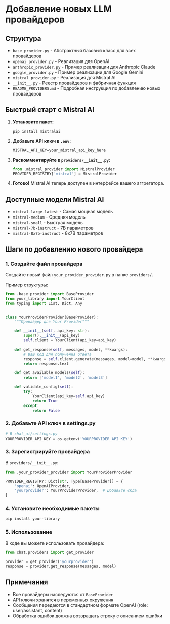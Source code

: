 # Добавление новых LLM провайдеров

## Структура

- `base_provider.py` - Абстрактный базовый класс для всех провайдеров
- `openai_provider.py` - Реализация для OpenAI
- `anthropic_provider.py` - Пример реализации для Anthropic Claude
- `google_provider.py` - Пример реализации для Google Gemini
- `mistral_provider.py` - Реализация для Mistral AI
- `__init__.py` - Реестр провайдеров и фабричная функция
- `README_PROVIDERS.md` - Подробная инструкция по добавлению новых провайдеров

## Быстрый старт с Mistral AI

1. **Установите пакет:**
   ```bash
   pip install mistralai
   ```

2. **Добавьте API ключ в `.env`:**
   ```
   MISTRAL_API_KEY=your_mistral_api_key_here
   ```

3. **Раскомментируйте в `providers/__init__.py`:**
   ```python
   from .mistral_provider import MistralProvider
   PROVIDER_REGISTRY['mistral'] = MistralProvider
   ```

4. **Готово!** Mistral AI теперь доступен в интерфейсе вашего аггрегатора.

## Доступные модели Mistral AI

- `mistral-large-latest` - Самая мощная модель
- `mistral-medium` - Средняя модель
- `mistral-small` - Быстрая модель
- `mistral-7b-instruct` - 7B параметров
- `mistral-8x7b-instruct` - 8x7B параметров

## Шаги по добавлению нового провайдера

### 1. Создайте файл провайдера

Создайте новый файл `your_provider_provider.py` в папке `providers/`.

Пример структуры:

```python
from .base_provider import BaseProvider
from your_library import YourClient
from typing import List, Dict, Any


class YourProviderProvider(BaseProvider):
    """Провайдер для Your Provider"""

    def __init__(self, api_key: str):
        super().__init__(api_key)
        self.client = YourClient(api_key=api_key)

    def get_response(self, messages, model, **kwargs):
        # Ваш код для получения ответа
        response = self.client.generate(messages, model=model, **kwargs)
        return response.text

    def get_available_models(self):
        return ['model1', 'model2', 'model3']

    def validate_config(self):
        try:
            YourClient(api_key=self.api_key)
            return True
        except:
            return False
```

### 2. Добавьте API ключ в settings.py

```python
# В chat_ai/settings.py
YOURPROVIDER_API_KEY = os.getenv('YOURPROVIDER_API_KEY')
```

### 3. Зарегистрируйте провайдера

В `providers/__init__.py`:

```python
from .your_provider_provider import YourProviderProvider

PROVIDER_REGISTRY: Dict[str, Type[BaseProvider]] = {
    'openai': OpenAIProvider,
    'yourprovider': YourProviderProvider,  # Добавьте сюда
}
```

### 4. Установите необходимые пакеты

```bash
pip install your-library
```

### 5. Использование

В коде вы можете использовать провайдера:

```python
from chat.providers import get_provider

provider = get_provider('yourprovider')
response = provider.get_response(messages, model)
```

## Примечания

- Все провайдеры наследуются от `BaseProvider`
- API ключи хранятся в переменных окружения
- Сообщения передаются в стандартном формате OpenAI (role: user/assistant, content)
- Обработка ошибок должна возвращать строку с описанием ошибки